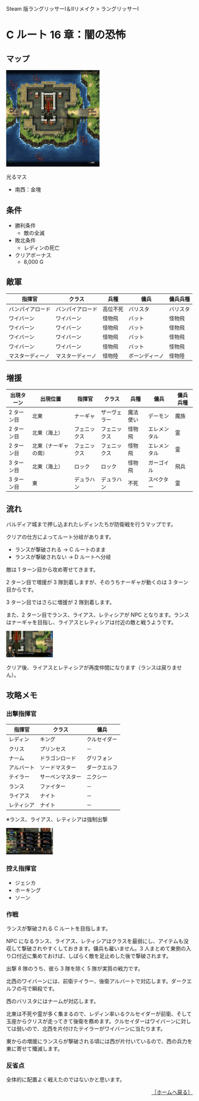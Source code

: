 Steam 版ラングリッサーⅠ＆Ⅱリメイク > ラングリッサーⅠ

# C ルート 16 章：闇の恐怖

## マップ

<div>
  <img src="../images/Chapter16C/Map16C.jpg" width="50%">
</div>

光るマス
- 南西：金塊

## 条件

- 勝利条件
    - 敵の全滅
- 敗北条件
    - レディンの死亡
- クリアボーナス
    - 8,000 G

## 敵軍

|指揮官|クラス|兵種|傭兵|傭兵兵種|
|---|---|---|---|---|
|バンパイアロード|バンパイアロード|高位不死|バリスタ|バリスタ|
|ワイバーン|ワイバーン|怪物飛|バット|怪物飛|
|ワイバーン|ワイバーン|怪物飛|バット|怪物飛|
|ワイバーン|ワイバーン|怪物飛|バット|怪物飛|
|ワイバーン|ワイバーン|怪物飛|バット|怪物飛|
|マスターディーノ|マスターディーノ|怪物陸|ボーンディーノ|怪物陸|

## 増援

|出現ターン|出現位置|指揮官|クラス|兵種|傭兵|傭兵兵種|
|---|---|---|---|---|---|---|
|2 ターン目|北東|ナーギャ|ザーヴェラー|魔法使い|デーモン|魔族|
|2 ターン目|北東（海上）|フェニックス|フェニックス|怪物飛|エレメンタル|霊|
|2 ターン目|北東（ナーギャの南）|フェニックス|フェニックス|怪物飛|エレメンタル|霊|
|3 ターン目|北東（海上）|ロック|ロック|怪物飛|ガーゴイル|飛兵|
|3 ターン目|東|デュラハン|デュラハン|不死|スペクター|霊|

## 流れ

バルディア城まで押し込まれたレディンたちが防衛戦を行うマップです。

クリアの仕方によってルート分岐があります。
- ランスが撃破される → C ルートのまま
- ランスが撃破されない → D ルートへ分岐

敵は 1 ターン目から攻め寄せてきます。

2 ターン目で増援が 3 隊到着しますが、そのうちナーギャが動くのは 3 ターン目からです。

3 ターン目ではさらに増援が 2 隊到着します。

また、2 ターン目でランス、ライアス、レティシアが NPC となります。ランスはナーギャを目指し、ライアスとレティシアは付近の敵と戦うようです。
<div>
  <img src="../images/Chapter16C/Lance.jpg" width="25%">
</div>

クリア後、ライアスとレティシアが再度仲間になります（ランスは戻りません）。

## 攻略メモ

### 出撃指揮官

|指揮官|クラス|傭兵|
|---|---|---|
|レディン|キング|クルセイダー|
|クリス|プリンセス|－|
|ナーム|ドラゴンロード|グリフォン|
|アルバート|ソードマスター|ダークエルフ|
|テイラー|サーペンマスター|ニクシー|
|ランス|ファイター|－|
|ライアス|ナイト|－|
|レティシア|ナイト|－|

※ランス、ライアス、レティシアは強制出撃

<div>
  <img src="../images/Chapter16C/Organization.jpg" width="25%">
</div>

### 控え指揮官

- ジェシカ
- ホーキング
- ソーン

### 作戦

ランスが撃破される C ルートを目指します。

NPC になるランス、ライアス、レティシアはクラスを最弱にし、アイテムも没収して撃破されやすくしておきます。傭兵も雇いません。3 人まとめて東側の入り口付近に集めておけば、しばらく敵を足止めした後で撃破されます。

出撃 8 隊のうち、彼ら 3 隊を除く 5 隊が実質の戦力です。

北西のワイバーンには、前衛テイラー、後衛アルバートで対応します。ダークエルフの弓で瞬殺です。

西のバリスタにはナームが対応します。

北東は不死や霊が多く集まるので、レディン率いるクルセイダーが前衛、そして玉座からクリスが走ってきて後衛を務めます。クルセイダーはワイバーンに対しては弱いので、北西を片付けたテイラーがワイバーンに当たります。

東からの増援にランスらが撃破される頃には西が片付いているので、西の兵力を東に寄せて殲滅します。

### 反省点

全体的に配置よく戦えたのではないかと思います。

<div align="right">
  <a href="../README.md">［ホームへ戻る］</a>
</div>
